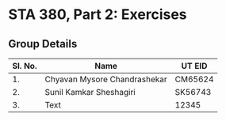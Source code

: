 # STA 380, Part 2: Exercises

## Group Details

| Sl. No.      | Name | UT EID |
| --- | --- | --- |
| 1. | Chyavan Mysore Chandrashekar | CM65624 |
| 2. | Sunil Kamkar Sheshagiri | SK56743 |
| 3. | Text | 12345 |
